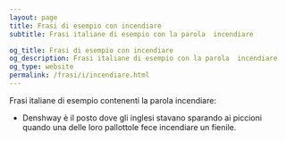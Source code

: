 ```yaml
---
layout: page
title: Frasi di esempio con incendiare 
subtitle: Frasi italiane di esempio con la parola  incendiare

og_title: Frasi di esempio con incendiare 
og_description: Frasi italiane di esempio con la parola  incendiare
og_type: website
permalink: /frasi/i/incendiare.html
---
```


Frasi italiane di esempio contenenti la parola incendiare:


- Denshway è il posto dove gli inglesi stavano sparando ai piccioni quando una delle loro pallottole fece incendiare un fienile.

